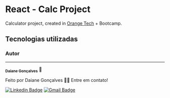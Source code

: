 # React - Calc Project
Calculator project, created in [Orange Tech](https://web.dio.me/track/orange-tech/) + Bootcamp.

## Tecnologias utilizadas 

### Autor
---

 <sub><b>Daiane Gonçalves</b></sub> 🚀


Feito por Daiane Gonçalves 👋🏽 Entre em contato!

[![Linkedin Badge](https://img.shields.io/badge/-Thiago-blue?style=flat-square&logo=Linkedin&logoColor=white&link=https://www.linkedin.com/in/daianegon%C3%A7alves/)](https://www.linkedin.com/in/daianegon%C3%A7alves/) 
[![Gmail Badge](https://img.shields.io/badge/-GMAIL-c14438?style=flat-square&logo=Gmail&logoColor=white&link=mailto:daiianeeg13@gmail.com)](mailto:daiianeeg13@gmail.com)
   

